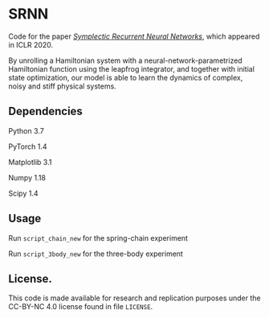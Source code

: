 # SRNN
Code for the paper [*Symplectic Recurrent Neural Networks*](https://arxiv.org/abs/1909.13334), which appeared in ICLR 2020. 

By unrolling a Hamiltonian system with a neural-network-parametrized Hamiltonian function using the leapfrog integrator, and together with initial state optimization, our model is able to learn the dynamics of complex, noisy and stiff physical systems.


## Dependencies
Python 3.7

PyTorch 1.4

Matplotlib 3.1

Numpy 1.18

Scipy 1.4

## Usage
Run `script_chain_new` for the spring-chain experiment

Run `script_3body_new` for the three-body experiment

## License.

This code is made available for research and replication purposes under the CC-BY-NC 4.0 license found in file `LICENSE`.

